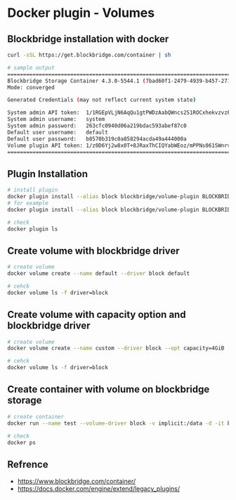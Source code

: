 # Docker plugin - Volumes

## Blockbridge installation with docker
```bash
curl -sSL https://get.blockbridge.com/container | sh

# sample output
=================================================================================
Blockbridge Storage Container 4.3.0-5544.1 (7bad60f1-2479-4939-b457-271165daa4eb)
Mode: converged

Generated Credentials (may not reflect current system state)

System admin API token:  1/1RGEpVLjN6AqQu1gtPWDzAabQWncs2S1ROCxhekvzvzFEYSlUuM24Q
System admin username:   system
System admin password:   263cfc0940d06a219bdac593abef87c0
Default user username:   default
Default user password:   b8570b319c0a858294acda49a444000a
Volume plugin API token: 1/z0D6Yj2w8x0T+8JRaxThCIQYabWEoz/mPPNs061SWnrvQPpiPbDyXA
=================================================================================
```

## Plugin Installation​
```bash
# install plugin
docker plugin install --alias block blockbridge/volume-plugin BLOCKBRIDGE_API_HOST="YOUR HOST" BLOCKBRIDGE_API_KEY="YOUR KEY"
# for example
docker plugin install --alias block blockbridge/volume-plugin BLOCKBRIDGE_API_HOST="172.16.10.153" BLOCKBRIDGE_API_KEY="1/1RGEpVLjN6AqQu1gtPWDzAabQWncs2S1ROCxhekvzvzFEYSlUuM24Q"

# check
docker plugin ls​
```
## Create volume with blockbridge driver
```bash
# create volume
docker volume create --name default --driver block default

# cehck 
docker volume ls -f driver=block
```

## Create volume with capacity option and blockbridge driver
```bash
# create volume
docker volume create --name custom --driver block --opt capacity=4GiB

# cehck 
docker volume ls -f driver=block
```

## Create container with volume on blockbridge storage
```bash
# create container
docker run --name test --volume-driver block -v implicit:/data -d -it busybox sh

# check
docker ps 
```

## Refrence
  - https://www.blockbridge.com/container/
  - https://docs.docker.com/engine/extend/legacy_plugins/